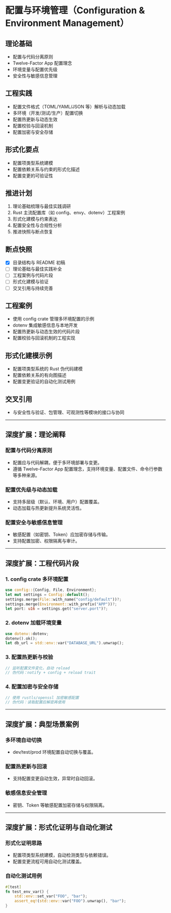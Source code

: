 # 配置与环境管理（Configuration & Environment Management）

## 理论基础

- 配置与代码分离原则
- Twelve-Factor App 配置理念
- 环境变量与配置优先级
- 安全性与敏感信息管理

## 工程实践

- 配置文件格式（TOML/YAML/JSON 等）解析与动态加载
- 多环境（开发/测试/生产）配置切换
- 配置热更新与动态生效
- 配置校验与回滚机制
- 配置加密与安全存储

## 形式化要点

- 配置项类型系统建模
- 配置依赖关系与约束的形式化描述
- 配置变更的可验证性

## 推进计划

1. 理论基础梳理与最佳实践调研
2. Rust 主流配置库（如 config、envy、dotenv）工程案例
3. 形式化建模与约束表达
4. 配置安全性与合规性分析
5. 推进快照与断点恢复

## 断点快照

- [x] 目录结构与 README 初稿
- [ ] 理论基础与最佳实践补全
- [ ] 工程案例与代码片段
- [ ] 形式化建模与验证
- [ ] 交叉引用与持续完善

## 工程案例

- 使用 config crate 管理多环境配置的示例
- dotenv 集成敏感信息与本地开发
- 配置热更新与动态生效的代码片段
- 配置校验与回滚机制的工程实现

## 形式化建模示例

- 配置项类型系统的 Rust 伪代码建模
- 配置依赖关系的有向图描述
- 配置变更验证的自动化测试用例

## 交叉引用

- 与安全性与验证、包管理、可观测性等模块的接口与协同

---

## 深度扩展：理论阐释

### 配置与代码分离原则

- 配置应与代码解耦，便于多环境部署与变更。
- 遵循 Twelve-Factor App 配置理念，支持环境变量、配置文件、命令行参数等多种来源。

### 配置优先级与动态加载

- 支持多层级（默认、环境、用户）配置覆盖。
- 动态加载与热更新提升系统灵活性。

### 配置安全与敏感信息管理

- 敏感配置（如密钥、Token）应加密存储与传输。
- 支持配置加密、权限隔离与审计。

---

## 深度扩展：工程代码片段

### 1. config crate 多环境配置

```rust
use config::{Config, File, Environment};
let mut settings = Config::default();
settings.merge(File::with_name("config/default"))?;
settings.merge(Environment::with_prefix("APP"))?;
let port: u16 = settings.get("server.port")?;
```

### 2. dotenv 加载环境变量

```rust
use dotenv::dotenv;
dotenv().ok();
let db_url = std::env::var("DATABASE_URL").unwrap();
```

### 3. 配置热更新与校验

```rust
// 监听配置文件变化，自动 reload
// 伪代码：notify + config + reload trait
```

### 4. 配置加密与安全存储

```rust
// 使用 rustls/openssl 加密敏感配置
// 伪代码：读取配置后解密再使用
```

---

## 深度扩展：典型场景案例

### 多环境自动切换

- dev/test/prod 环境配置自动切换与覆盖。

### 配置热更新与回滚

- 支持配置变更自动生效，异常时自动回滚。

### 敏感信息安全管理

- 密钥、Token 等敏感配置加密存储与权限隔离。

---

## 深度扩展：形式化证明与自动化测试

### 形式化证明思路

- 配置项类型系统建模，自动检测类型与依赖错误。
- 配置变更流程可用自动化测试覆盖。

### 自动化测试用例

```rust
#[test]
fn test_env_var() {
    std::env::set_var("FOO", "bar");
    assert_eq!(std::env::var("FOO").unwrap(), "bar");
}
```
